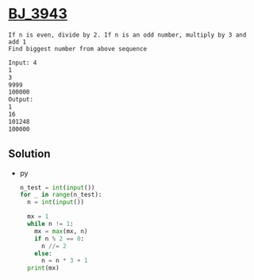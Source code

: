 # [BJ_3943](https://acmicpc.net/problem/3943)

```en
If n is even, divide by 2. If n is an odd number, multiply by 3 and add 1
Find biggest number from above sequence
```

```txt
Input: 4
1
3
9999
100000
Output:
1
16
101248
100000
```

## Solution

* py

  ```py
  n_test = int(input())
  for _ in range(n_test):
    n = int(input())

    mx = 1
    while n != 1:
      mx = max(mx, n)
      if n % 2 == 0:
        n //= 2
      else:
        n = n * 3 + 1
    print(mx)
  ```
